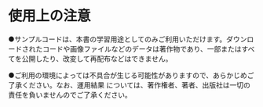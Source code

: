# 使用上の注意

●サンプルコードは、本書の学習用途としてのみご利用いただけます。ダウンロードされたコードや画像ファイルなどのデータは著作物であり、一部またはすべてを公開したり、改変して再配布などはできません。

●ご利用の環境によっては不具合が生じる可能性がありますので、あらかじめご了承ください。なお、運用結果 については、著作権者、著者、出版社は一切の責任を負いませんのでご了承ください。
